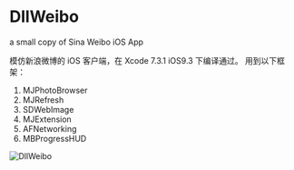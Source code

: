 # DllWeibo
a small copy of Sina Weibo iOS App


模仿新浪微博的 iOS 客户端，在 Xcode 7.3.1 iOS9.3 下编译通过。
用到以下框架：
1. MJPhotoBrowser
2. MJRefresh
3. SDWebImage
4. MJExtension
5. AFNetworking
6. MBProgressHUD


![DllWeibo](http://7xoxiv.com1.z0.glb.clouddn.com/dll/DllWeibo.jpg)
